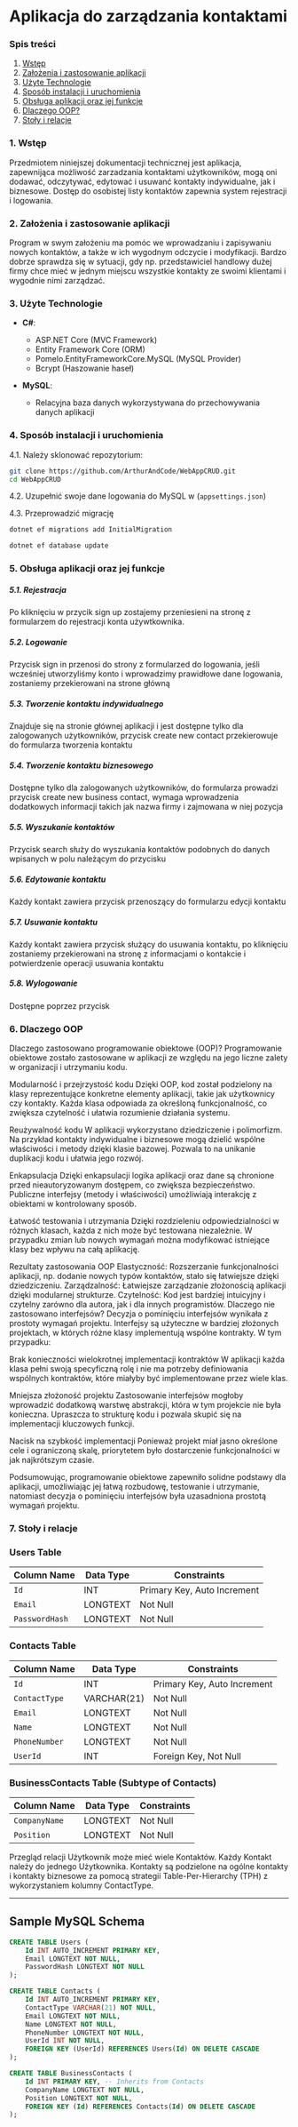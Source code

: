 # Aplikacja do zarządzania kontaktami

### Spis treści

1. [Wstęp](#1)
2. [Założenia i zastosowanie aplikacji](#2)
3. [Użyte Technologie](#3)
4. [Sposób instalacji i uruchomienia](#4)
5. [Obsługa aplikacji oraz jej funkcje](#5)
6. [Dlaczego OOP?](#6)
7. [Stoły i relacje](#7)
   
### <a id="1"> 1. Wstęp

Przedmiotem niniejszej dokumentacji technicznej jest aplikacja, zapewnijąca możliwość zarzadzania kontaktami użytkowników, mogą oni dodawać, odczytywać, edytować i usuwanć kontakty indywidualne, jak i biznesowe.
Dostęp do osobistej listy kontaktów zapewnia system rejestracji i logowania.

### <a id="2">2. Założenia i zastosowanie aplikacji

Program w swym założeniu ma pomóc we wprowadzaniu i zapisywaniu nowych kontaktów, a także w ich wygodnym odczycie i modyfikacji. 
Bardzo dobrze sprawdza się w sytuacji, gdy np. przedstawiciel handlowy dużej firmy chce mieć w jednym miejscu wszystkie kontakty ze swoimi klientami i wygodnie nimi zarządzać.

### <a id="3">3. Użyte Technologie  
- **C#**:  
  - ASP.NET Core (MVC Framework)  
  - Entity Framework Core (ORM)  
  - Pomelo.EntityFrameworkCore.MySQL (MySQL Provider)  
  - Bcrypt (Haszowanie haseł)  

- **MySQL**:  
  - Relacyjna baza danych wykorzystywana do przechowywania danych aplikacji  

### <a id="4">4. Sposób instalacji i uruchomienia

4.1. Należy sklonować repozytorium:
   ```bash
   git clone https://github.com/ArthurAndCode/WebAppCRUD.git
   cd WebAppCRUD
   ```
4.2. Uzupełnić swoje dane logowania do MySQL w (`appsettings.json`)

4.3. Przeprowadzić migrację
   
   ```bash
   dotnet ef migrations add InitialMigration
   ```
   ```bash
   dotnet ef database update
   ```
  
### <a id="5">5. Obsługa aplikacji oraz jej funkcje

##### 5.1. Rejestracja

Po kliknięciu w przycik sign up zostajemy przeniesieni na stronę z formularzem do rejestracji konta używtkownika.

##### 5.2. Logowanie

Przycisk sign in przenosi do strony z formularzed do logowania, jeśli wcześniej utworzyliśmy konto i wprowadzimy prawidłowe dane logowania, zostaniemy przekierowani na strone główną

##### 5.3. Tworzenie kontaktu indywidualnego

Znajduje się na stronie głównej aplikacji i jest dostępne tylko dla zalogowanych użytkowników, przycisk create new contact przekierowuje do formularza tworzenia kontaktu

##### 5.4. Tworzenie kontaktu biznesowego

Dostępne tylko dla zalogowanych użytkowników, do formularza prowadzi przycisk create new business contact, wymaga wprowadzenia dodatkowych informacji takich jak nazwa firmy i zajmowana w niej pozycja

##### 5.5. Wyszukanie kontaktów

Przycisk search służy do wyszukania kontaktów podobnych do danych wpisanych w polu należącym do przycisku

##### 5.6. Edytowanie kontaktu

Każdy kontakt zawiera przycisk przenoszący do formularzu edycji kontaktu

##### 5.7. Usuwanie kontaktu

Każdy kontakt zawiera przycisk służący do usuwania kontaktu, po kliknięciu zostaniemy przekierowani na stronę z informacjami o kontakcie i potwierdzenie operacji usuwania kontaktu

##### 5.8. Wylogowanie

Dostępne poprzez przycisk

### <a id="6"> 6. Dlaczego OOP

Dlaczego zastosowano programowanie obiektowe (OOP)?
Programowanie obiektowe zostało zastosowane w aplikacji ze względu na jego liczne zalety w organizacji i utrzymaniu kodu.

Modularność i przejrzystość kodu
Dzięki OOP, kod został podzielony na klasy reprezentujące konkretne elementy aplikacji, takie jak użytkownicy czy kontakty. Każda klasa odpowiada za określoną funkcjonalność, co zwiększa czytelność i ułatwia rozumienie działania systemu.

Reużywalność kodu
W aplikacji wykorzystano dziedziczenie i polimorfizm. Na przykład kontakty indywidualne i biznesowe mogą dzielić wspólne właściwości i metody dzięki klasie bazowej. Pozwala to na unikanie duplikacji kodu i ułatwia jego rozwój.

Enkapsulacja
Dzięki enkapsulacji logika aplikacji oraz dane są chronione przed nieautoryzowanym dostępem, co zwiększa bezpieczeństwo. Publiczne interfejsy (metody i właściwości) umożliwiają interakcję z obiektami w kontrolowany sposób.

Łatwość testowania i utrzymania
Dzięki rozdzieleniu odpowiedzialności w różnych klasach, każda z nich może być testowana niezależnie. W przypadku zmian lub nowych wymagań można modyfikować istniejące klasy bez wpływu na całą aplikację.

Rezultaty zastosowania OOP
Elastyczność: Rozszerzanie funkcjonalności aplikacji, np. dodanie nowych typów kontaktów, stało się łatwiejsze dzięki dziedziczeniu.
Zarządzalność: Łatwiejsze zarządzanie złożonością aplikacji dzięki modularnej strukturze.
Czytelność: Kod jest bardziej intuicyjny i czytelny zarówno dla autora, jak i dla innych programistów.
Dlaczego nie zastosowano interfejsów?
Decyzja o pominięciu interfejsów wynikała z prostoty wymagań projektu. Interfejsy są użyteczne w bardziej złożonych projektach, w których różne klasy implementują wspólne kontrakty. W tym przypadku:

Brak konieczności wielokrotnej implementacji kontraktów
W aplikacji każda klasa pełni swoją specyficzną rolę i nie ma potrzeby definiowania wspólnych kontraktów, które miałyby być implementowane przez wiele klas.

Mniejsza złożoność projektu
Zastosowanie interfejsów mogłoby wprowadzić dodatkową warstwę abstrakcji, która w tym projekcie nie była konieczna. Upraszcza to strukturę kodu i pozwala skupić się na implementacji kluczowych funkcji.

Nacisk na szybkość implementacji
Ponieważ projekt miał jasno określone cele i ograniczoną skalę, priorytetem było dostarczenie funkcjonalności w jak najkrótszym czasie.

Podsumowując, programowanie obiektowe zapewniło solidne podstawy dla aplikacji, umożliwiając jej łatwą rozbudowę, testowanie i utrzymanie, natomiast decyzja o pominięciu interfejsów była uzasadniona prostotą wymagań projektu.

### 7. <a id="7"> Stoły i relacje

### Users Table
| Column Name     | Data Type   | Constraints                      |
|-----------------|-------------|----------------------------------|
| `Id`            | INT         | Primary Key, Auto Increment     |
| `Email`         | LONGTEXT    | Not Null                       |
| `PasswordHash`  | LONGTEXT    | Not Null                       |

### Contacts Table
| Column Name      | Data Type   | Constraints                     |
|------------------|-------------|---------------------------------|
| `Id`             | INT         | Primary Key, Auto Increment    |
| `ContactType`    | VARCHAR(21) | Not Null                       |
| `Email`          | LONGTEXT    | Not Null                       |
| `Name`           | LONGTEXT    | Not Null                       |
| `PhoneNumber`    | LONGTEXT    | Not Null                       |
| `UserId`         | INT         | Foreign Key, Not Null          |

### BusinessContacts Table (Subtype of Contacts)
| Column Name     | Data Type   | Constraints                     |
|-----------------|-------------|---------------------------------|
| `CompanyName`   | LONGTEXT    | Not Null                       |
| `Position`      | LONGTEXT    | Not Null                       |

Przegląd relacji
Użytkownik może mieć wiele Kontaktów.
Każdy Kontakt należy do jednego Użytkownika.
Kontakty są podzielone na ogólne kontakty i kontakty biznesowe za pomocą strategii Table-Per-Hierarchy (TPH) z wykorzystaniem kolumny ContactType.

---

## Sample MySQL Schema
```sql
CREATE TABLE Users (
    Id INT AUTO_INCREMENT PRIMARY KEY,
    Email LONGTEXT NOT NULL,
    PasswordHash LONGTEXT NOT NULL
);

CREATE TABLE Contacts (
    Id INT AUTO_INCREMENT PRIMARY KEY,
    ContactType VARCHAR(21) NOT NULL,
    Email LONGTEXT NOT NULL,
    Name LONGTEXT NOT NULL,
    PhoneNumber LONGTEXT NOT NULL,
    UserId INT NOT NULL,
    FOREIGN KEY (UserId) REFERENCES Users(Id) ON DELETE CASCADE
);

CREATE TABLE BusinessContacts (
    Id INT PRIMARY KEY, -- Inherits from Contacts
    CompanyName LONGTEXT NOT NULL,
    Position LONGTEXT NOT NULL,
    FOREIGN KEY (Id) REFERENCES Contacts(Id) ON DELETE CASCADE
);


